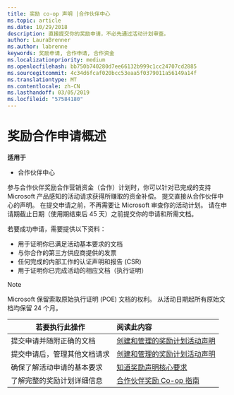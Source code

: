 ```yaml
---
title: 奖励 co-op 声明 |合作伙伴中心
ms.topic: article
ms.date: 10/29/2018
description: 直接提交你的奖励申请，不必先通过活动计划审查。
author: LauraBrenner
ms.author: labrenne
keywords: 奖励申请, 合作申请, 合作资金
ms.localizationpriority: medium
ms.openlocfilehash: bb750b740280d7ee66132b999c1cc24707cd2885
ms.sourcegitcommit: 4c34d6fcaf020bcc53eaa5f0379011a56149a14f
ms.translationtype: MT
ms.contentlocale: zh-CN
ms.lasthandoff: 03/05/2019
ms.locfileid: "57584180"
---
```

# <a name="incentives-co-op-claims-overview"></a>奖励合作申请概述

**适用于**

- 合作伙伴中心

参与合作伙伴奖励合作营销资金（合作）计划时，你可以针对已完成的支持 Microsoft 产品感知的活动请求获得所赚取的资金补偿。 提交直接从合作伙伴中心的声明。 在提交申请之前，不再需要让 Microsoft 审查你的活动计划。 请在申请期截止日期（使用期结束后 45 天）之前提交你的申请和所需文档。 

若要成功申请，需要提供以下资料：

- 用于证明你已满足活动基本要求的文档
- 与你合作的第三方供应商提供的发票
- 任何完成的内部工作的认证声明和报告 (CSR)
- 用于证明你已完成活动的相应文档（执行证明） 

>[!NOTE]
>Microsoft 保留索取原始执行证明 (POE) 文档的权利。 从活动日期起所有原始文档均保留 24 个月。 

|**若要执行此操作**   |**阅读此内容**   |
|-----------------|:--------------------------------------|
|提交申请并随附正确的文档|[创建和管理的奖励计划活动声明](create-incentives-claims.md)|
|提交申请后，管理其他文档请求|[创建和管理的奖励计划活动声明](create-incentives-claims.md)  |
|确保了解活动申请的基本要求|[知道奖励声明核心要求](core-requirements.md)   |
|了解完整的奖励计划详细信息|[合作伙伴奖励 Co-op 指南](https://assets.microsoft.com/coop-guidebook.pdf)
                                                                                 
                                   